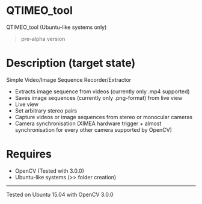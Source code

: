 # QTIMEO_tool
QTIMEO_tool (Ubuntu-like systems only)
> pre-alpha version

Description (target state)
===============
Simple Video/Image Sequence Recorder/Extractor

- Extracts image sequence from videos (currently only .mp4 supported)
- Saves image sequences (currently only .png-format) from live view
- Live view
- Set arbitrary stereo pairs
- Capture videos or image sequences from stereo or monocular cameras
- Camera synchronisation (XIMEA hardware trigger + almost synchronisation for every other camera supported by OpenCV)

Requires
==============
- OpenCV (Tested with 3.0.0)
- Ubuntu-like systems (>> folder creation)

-----------------------------------------------------------------------------------------
Tested on Ubuntu 15.04 with OpenCV 3.0.0
